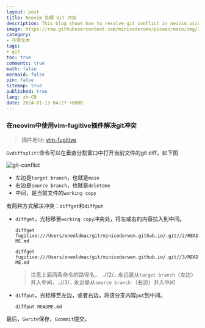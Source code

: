 ```yaml
---
layout: post
title: Neovim 处理 Git 冲突
description: This blog shows how to resolve git conflict in neovim using vim-fugitive.
image: https://raw.githubusercontent.com/minicoderwen/picwen/main/img/202312201913798.jpg
category:
- 不学无术
tags:
- git
toc: true
comments: true
math: false
mermaid: false
pin: false
sitemap: true
published: true
lang: zh-CN
date: 2024-01-13 04:27 +0800
---
```

### 在neovim中使用vim-fugitive插件解决git冲突

> 插件地址: [vim-fugitive](https://github.com/tpope/vim-fugitive)

`Gvdiffsplit!`命令可以在垂直分割窗口中打开当前文件的git diff，如下图

![git-conflict](https://raw.githubusercontent.com/minicoderwen/picwen/main/img/202401121920662.png)

- 左边是`target branch`，也就是`main`
- 右边是`source branch`，也就是`deleteme`
- 中间，是当前文件的`working copy`

有两种方式解决冲突：`diffget`和`diffput`

- `diffget`，光标移至`working copy`冲突处，将左或右的内容拉入到中间。

  `diffget fugitive:///Users/oneoldmac/git/minicoderwen.github.io/.git//2/README.md`

  `diffget fugitive:///Users/oneoldmac/git/minicoderwen.github.io/.git//3/README.md`

  > 注意上面两条命令的路径名， ..//2/.. 永远是从`target branch`（左边）并入中间，..//3/.. 永远是从`source branch` （右边）并入中间

- `diffput`，光标移至左边，或者右边，将该分支内容`put`到中间。

  `diffput README.md`

最后，`Gwrite`保存，`Gcommit`提交。
